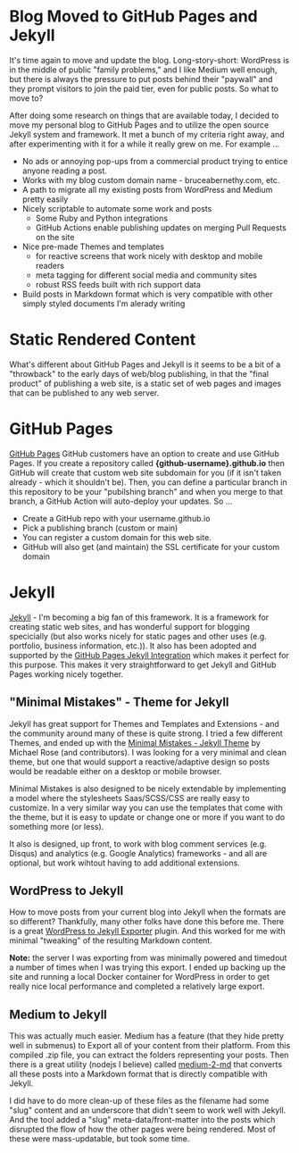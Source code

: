 # Blog Moved to GitHub Pages and Jekyll

It's time again to move and update the blog. Long-story-short: WordPress is in the middle of public "family problems," and I like Medium well enough, but there is always the pressure to put posts behind their "paywall" and they prompt visitors to join the paid tier, even for public posts.  So what to move to?

After doing some research on things that are available today, I decided to move my personal blog to GitHub Pages and to utilize the open source Jekyll system and framework.  It met a bunch of my criteria right away, and after experimenting with it for a while it really grew on me.  For example ...

* No ads or annoying pop-ups from a commercial product trying to entice anyone reading a post.
* Works with my blog custom domain name - bruceabernethy.com, etc.
* A path to migrate all my existing posts from WordPress and Medium pretty easily
* Nicely scriptable to automate some work and posts
    * Some Ruby and Python integrations
    * GitHub Actions enable publishing updates on merging Pull Requests on the site
* Nice pre-made Themes and templates 
    * for reactive screens that work nicely with desktop and mobile readers
    * meta tagging for different social media and community sites
    * robust RSS feeds built with rich support data
* Build posts in Markdown format which is very compatible with other simply styled documents I'm alerady writing

# Static Rendered Content

What's different about GitHub Pages and Jekyll is it seems to be a bit of a "throwback" to the early days of web/blog publishing, in that the "final product" of publishing a web site, is a static set of web pages and images that can be published to any web server.

# GitHub Pages

[GitHub Pages](https://pages.github.com/) GitHub customers have an option to create and use GitHub Pages.  If you create a repository called **{github-username}.github.io** then GitHub will create that custom web site subdomain for you (if it isn't taken already - which it shouldn't be).  Then, you can define a particular branch in this repository to be your "pubilshing branch" and when you merge to that branch, a GitHub Action will auto-deploy your updates.  So ...

* Create a GitHub repo with your username.github.io
* Pick a publishing branch (custom or main)
* You can register a custom domain for this web site.
* GitHub will also get (and maintain) the SSL certificate for your custom domain

# Jekyll

[Jekyll](https://jekyllrb.com/) - I'm becoming a big fan of this framework.  It is a framework for creating static web sites, and has wonderful support for blogging specicially (but also works nicely for static pages and other uses (e.g. portfolio, business information, etc.)).  It also has been adopted and supported by the [GitHub Pages Jekyll Integration](https://docs.github.com/en/pages/setting-up-a-github-pages-site-with-jekyll) which makes it perfect for this purpose.  This makes it very straightforward to get Jekyll and GitHub Pages working nicely together.

## "Minimal Mistakes" - Theme for Jekyll

Jekyll has great support for Themes and Templates and Extensions - and the community around many of these is quite strong.  I tried a few different Themes, and ended up with the [Minimal Mistakes - Jekyll Theme](https://mmistakes.github.io/minimal-mistakes/) by Michael Rose (and contributors).  I was looking for a very minimal and clean theme, but one that would support a reactive/adaptive design so posts would be readable either on a desktop or mobile browser.

Minimal Mistakes is also designed to be nicely extendable by implementing a model where the stylesheets Saas/SCSS/CSS are really easy to customize.  In a very similar way you can use the templates that come with the theme, but it is easy to update or change one or more if you want to do something more (or less).

It also is designed, up front, to work with blog comment services (e.g. Disqus) and analytics (e.g. Google Analytics) frameworks - and all are optional, but work wihtout having to add additional extensions.

## WordPress to Jekyll

How to move posts from your current blog into Jekyll when the formats are so different?  Thankfully, many other folks have done this before me.  There is a great [WordPress to Jekyll Exporter](https://wordpress.org/plugins/jekyll-exporter/) plugin.  And this worked for me with minimal "tweaking" of the resulting Markdown content.

**Note:** the server I was exporting from was minimally powered and timedout a number of times when I was trying this export.  I ended up backing up the site and running a local Docker container for WordPress in order to get really nice local performance and completed a relatively large export.

## Medium to Jekyll

This was actually much easier.  Medium has a feature (that they hide pretty well in submenus) to Export all of your content from their platform.  From this compiled .zip file, you can extract the folders representing your posts.  Then there is a great utility (nodejs I believe) called [medium-2-md](https://github.com/gautamdhameja/medium-2-md) that converts all these posts into a Markdown format that is directly compatible with Jekyll.

I did have to do more clean-up of these files as the filename had some "slug" content and an underscore that didn't seem to work well with Jekyll.  And the tool added a "slug" meta-data/front-matter into the posts which disrupted the flow of how the other pages were being rendered. Most of these were mass-updatable, but took some time.